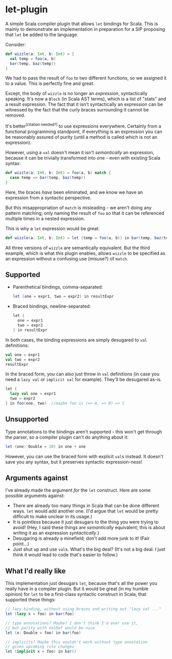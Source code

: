 # let-plugin

A simple Scala compiler plugin that allows `let` bindings for Scala. This is mainly to demonstrate an implementation in
preparation for a SIP proposing that `let` be added to the language.

Consider:

```scala
def wizzle(a: Int, b: Int) = {
  val temp = foo(a, b)
  bar(temp, baz(temp))
}
```

We had to pass the result of `foo` to two different functions, so we assigned it to a value. This is perfectly fine and
great.

Except, the body of `wizzle` is no longer an *expression*, syntactically speaking. It's now a `Block` (in Scala AST
terms), which is a list of "stats" and a result expression. The fact that it isn't syntactically an expression can be
witnessed by the fact that the curly braces surrounding it cannot be removed.

It's better<sup>[citation needed?]</sup> to use expressions everywhere. Certainly from a functional programming
standpoint, if everything is an expression you can be reasonably assured of purity (until a method is called which
is not an expression).

However, using a `val` doesn't mean it isn't *semantically* an expression, because it can be trivially transformed into
one - even with existing Scala syntax:

```scala
def wizzle(a: Int, b: Int) = foo(a, b) match {
  case temp => bar(temp, baz(temp))
}
```

Here, the braces *have* been eliminated, and we know we have an expression from a syntactic perspective.

But this misappropriation of `match` is misleading - we aren't doing any pattern matching; only naming the result of
`foo` so that it can be referenced multiple times in a nested expression.

This is why a `let` expression would be great:

```scala
def wizzle(a: Int, b: Int) = let (temp = foo(a, b)) in bar(temp, baz(temp))
```

All three versions of `wizzle` are semantically equivalent. But the third example, which is what this plugin enables,
allows `wizzle` to be specified as an expression without a confusing use (misuse?) of `match`.

## Supported

* Parenthetical bindings, comma-separated:
  ```scala
  let (one = expr1, two = expr2) in resultExpr
  ```
* Braced bindings, newline-separated:
  ```scala
  let {
    one = expr1
    two = expr2
  } in resultExpr
  ```

In both cases, the binding expressions are simply desugared to `val` definitions:

```scala
val one = expr1
val two = expr2
resultExpr
```

In the braced form, you can also just throw in `val` definitions (in case you need a `lazy val` or `implicit val` for
example). They'll be desugared as-is.

```scala
let {
  lazy val one = expr1
  two = expr2
} in foo(one, two)  //maybe foo is (=> A, => B) => C
```

## Unsupported

Type annotations to the bindings aren't supported - this won't get through the parser, so a compiler plugin can't do
anything about it:

```scala
let (one: Double = 10) in one + one
```

However, you can use the braced form with explicit `val`s instead. It doesn't save you any syntax, but it preserves
syntactic expression-ness!

## Arguments against

I've already made the argument *for* the `let` construct. Here are some possible arguments against:

* There are already too many things in Scala that can be done different ways. `let` would add another one. (I'd argue
  that `let` would be pretty difficult to make unclear in its usage.)
* It is pointless because it just desugars to the thing you were trying to avoid! (Hey, I said these things are
  *semantically* equivalent; this is about writing it as an expression *syntactically*.)
* Desugaring is already a minefield; don't add more junk to it! (Fair point...)
* Just shut up and use `val`s. What's the big deal? (It's not a big deal. I just think it would lead to code that's
  easier to follow.)


## What I'd really like

This implementation just desugars `let`, because that's all the power you really have in a compiler plugin. But it would
be great (in my humble opinion) for `let` to be a first-class syntactic construct in Scala, that supported these things:

```scala
// lazy binding, without using braces and writing out "lazy val ..."
let (lazy x = foo) in bar(foo)

// type annotations? Maybe? I don't think I'd ever use it,
// but parity with ValDef would be nice
let (x: Double = foo) in bar(foo)

// implicits? Maybe this wouldn't work without type annotation
// given upcoming rule changes
let (implicit x = foo) in bar()
```
  